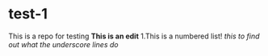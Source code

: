 # test-1
This is a repo for testing
**This is an edit**
1.This is a numbered list!
_this to find out what the underscore lines do_
